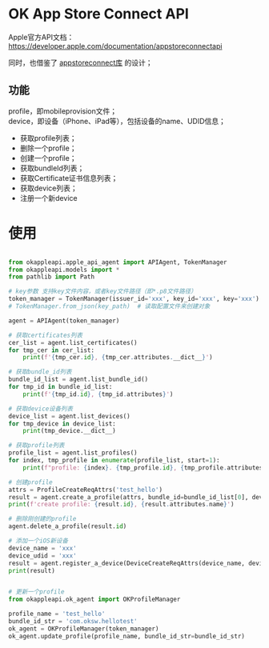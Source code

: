 # OK App Store Connect API

Apple官方API文档：<https://developer.apple.com/documentation/appstoreconnectapi>

同时，也借鉴了 [appstoreconnect库](https://pypi.org/project/appstoreconnect/) 的设计；

## 功能

profile，即mobileprovision文件；  
device，即设备（iPhone、iPad等），包括设备的name、UDID信息；

* 获取profile列表；
* 删除一个profile；
* 创建一个profile；
* 获取bundleId列表；
* 获取Certificate证书信息列表；
* 获取device列表；
* 注册一个新device

# 使用

```python

from okappleapi.apple_api_agent import APIAgent, TokenManager
from okappleapi.models import *
from pathlib import Path

# key参数 支持key文件内容，或者key文件路径（即*.p8文件路径）
token_manager = TokenManager(issuer_id='xxx', key_id='xxx', key='xxx')
# TokenManager.from_json(key_path)  # 读取配置文件来创建对象

agent = APIAgent(token_manager)

# 获取certificates列表
cer_list = agent.list_certificates()
for tmp_cer in cer_list:
    print(f'{tmp_cer.id}, {tmp_cer.attributes.__dict__}')

# 获取bundle_id列表
bundle_id_list = agent.list_bundle_id()
for tmp_id in bundle_id_list:
    print(f'{tmp_id.id}, {tmp_id.attributes}')

# 获取device设备列表
device_list = agent.list_devices()
for tmp_device in device_list:
    print(tmp_device.__dict__)

# 获取profile列表
profile_list = agent.list_profiles()
for index, tmp_profile in enumerate(profile_list, start=1):
    print(f"profile: {index}. {tmp_profile.id}, {tmp_profile.attributes.name}")

# 创建profile
attrs = ProfileCreateReqAttrs('test_hello')
result = agent.create_a_profile(attrs, bundle_id=bundle_id_list[0], devices=device_list, certificates=cer_list)
print(f'create profile: {result.id}, {result.attributes.name}')

# 删除刚创建的profile
agent.delete_a_profile(result.id)

# 添加一个iOS新设备
device_name = 'xxx'
device_udid = 'xxx'
result = agent.register_a_device(DeviceCreateReqAttrs(device_name, device_udid))
print(result)


# 更新一个profile
from okappleapi.ok_agent import OKProfileManager

profile_name = 'test_hello'
bundle_id_str = 'com.oksw.hellotest'
ok_agent = OKProfileManager(token_manager)
ok_agent.update_profile(profile_name, bundle_id_str=bundle_id_str)


```